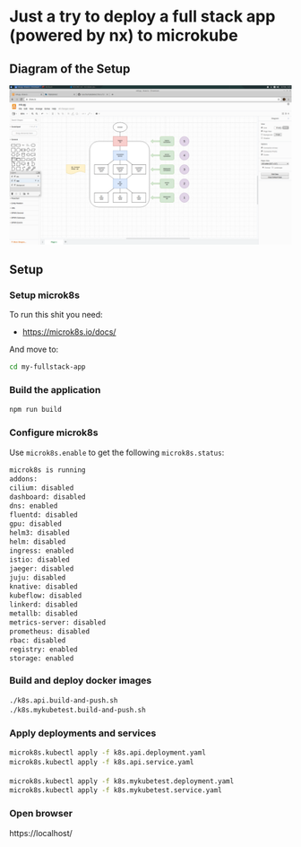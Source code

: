 # Just a try to deploy a full stack app (powered by nx) to microkube

## Diagram of the Setup

![diagram](./material/k8s.png)

## Setup

### Setup microk8s

To run this shit you need:

- https://microk8s.io/docs/

And move to:

```bash
cd my-fullstack-app
```

### Build the application

```bash
npm run build
```

### Configure microk8s

Use `microk8s.enable` to get the following `microk8s.status`:

```plain
microk8s is running
addons:
cilium: disabled
dashboard: disabled
dns: enabled
fluentd: disabled
gpu: disabled
helm3: disabled
helm: disabled
ingress: enabled
istio: disabled
jaeger: disabled
juju: disabled
knative: disabled
kubeflow: disabled
linkerd: disabled
metallb: disabled
metrics-server: disabled
prometheus: disabled
rbac: disabled
registry: enabled
storage: enabled
```

### Build and deploy docker images

```bash
./k8s.api.build-and-push.sh
./k8s.mykubetest.build-and-push.sh
```

### Apply deployments and services

```bash
microk8s.kubectl apply -f k8s.api.deployment.yaml
microk8s.kubectl apply -f k8s.api.service.yaml

microk8s.kubectl apply -f k8s.mykubetest.deployment.yaml
microk8s.kubectl apply -f k8s.mykubetest.service.yaml
```

### Open browser

https://localhost/
